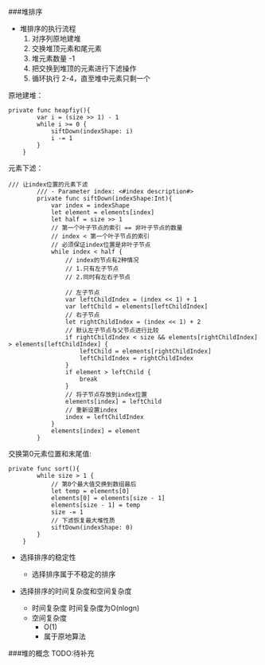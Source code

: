 ###堆排序
- 堆排序的执行流程
   	1. 对序列原地建堆
   	2. 交换堆顶元素和尾元素
   	3. 堆元素数量 -1
   	3. 把交换到堆顶的元素进行下滤操作
   	4. 循环执行 2-4，直至堆中元素只剩一个

原地建堆：

```
private func heapfiy(){
        var i = (size >> 1) - 1
        while i >= 0 {
            siftDown(indexShape: i)
            i -= 1
        }
    }
```

元素下滤：

```
/// 让index位置的元素下滤
        /// - Parameter index: <#index description#>
        private func siftDown(indexShape:Int){
            var index = indexShape
            let element = elements[index]
            let half = size >> 1
            // 第一个叶子节点的索引 == 非叶子节点的数量
            // index < 第一个叶子节点的索引
            // 必须保证index位置是非叶子节点
            while index < half {
                // index的节点有2种情况
                // 1.只有左子节点
                // 2.同时有左右子节点
                
                // 左子节点
                var leftChildIndex = (index << 1) + 1
                var leftChild = elements[leftChildIndex]
                // 右子节点
                let rightChildIndex = (index << 1) + 2
                // 默认左子节点与父节点进行比较
                if rightChildIndex < size && elements[rightChildIndex] > elements[leftChildIndex] {
                    leftChild = elements[rightChildIndex]
                    leftChildIndex = rightChildIndex
                }
                if element > leftChild {
                    break
                }
                // 将子节点存放到index位置
                elements[index] = leftChild
                // 重新设置index
                index = leftChildIndex
            }
            elements[index] = element
        }
```

交换第0元素位置和末尾值:

```
private func sort(){
        while size > 1 {
            // 第0个最大值交换到数组最后
            let temp = elements[0]
            elements[0] = elements[size - 1]
            elements[size - 1] = temp
            size -= 1
            // 下滤恢复最大堆性质
            siftDown(indexShape: 0)
        }
    }
```

- 选择排序的稳定性
  	- 选择排序属于不稳定的排序

- 选择排序的时间复杂度和空间复杂度
 	- 时间复杂度
 		时间复杂度为O(nlogn)
 	- 空间复杂度
 		 - O(1)
 		 - 属于原地算法


###堆的概念
TODO:待补充